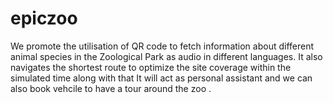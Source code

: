 # epiczoo

We promote the utilisation of QR code to fetch information about different animal species in the Zoological Park as audio in different languages. It also navigates the shortest route to optimize the site coverage within the simulated time along with that It will act as personal assistant and we can also book vehcile to have a tour around the zoo .
     
  
   
   
